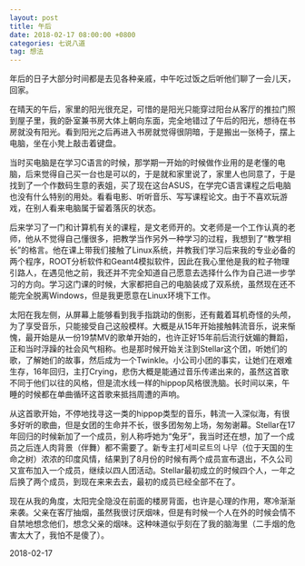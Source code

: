 ```yaml
---
layout: post
title: 午后
date: 2018-02-17 08:00:00 +0800
categories: 七说八道
tag: 想法
---
```




年后的日子大部分时间都是去见各种亲戚，中午吃过饭之后听他们聊了一会儿天，回家。

在晴天的午后，家里的阳光很充足，可惜的是阳光只能穿过阳台从客厅的推拉门照到屋子里，我的卧室兼书房大体上朝向东面，完全地错过了午后的阳光，想待在书房就没有阳光。看到阳光之后再进入书房就觉得很阴暗，于是搬出一张椅子，摆上电脑，坐在小凳上敲击着键盘。

当时买电脑是在学习C语言的时候，那学期一开始的时候做作业用的是老懂的电脑，后来觉得自己买一台也是可以的，于是就和家里说了，家里人也同意了，于是找到了一个作数码生意的表姐，买了现在这台ASUS，在学完C语言课程之后电脑也没有什么特别的用处。看看电影、听听音乐、写写课程论文。由于不喜欢玩游戏，在别人看来电脑属于留着落灰的状态。

后来学习了一门和计算机有关的课程，是文老师开的。文老师是一个工作认真的老师，他从不觉得自己懂很多，把教学当作另外一种学习的过程，我想到了“教学相长”的格言。他在课上带我们接触了Linux系统，并教我们学习后来我的专业必备的两个程序，ROOT分析软件和Geant4模拟软件，因此在我心里他是我的粒子物理引路人，在遇见他之前，我还并不完全知道自己愿意去选择什么作为自己进一步学习的方向。学习这门课的时候，大家都把自己的电脑装成了双系统，虽然现在还不能完全脱离Windows，但是我更愿意在Linux环境下工作。

太阳在我左侧，从屏幕上能够看到我手指跳动的倒影，还有戴着耳机奇怪的头颅，为了享受音乐，只能接受自己这般模样。大概是从15年开始接触韩流音乐，说来惭愧，最开始是从一份19禁MV的歌单开始的，也许正好15年前后流行妩媚的舞蹈，正和当时浮躁的社会风气相称。也是那时候开始关注到Stellar这个团，听她们的歌，了解她们的故事，然后成为一个Twinkle。小公司小团的事实，让她们在艰难生存，16年回归，主打Crying，悲伤大概是能通过音乐传递出来的，虽然这首歌不同于他们以往的风格，但是流水线一样的hippop风格很洗脑。长时间以来，午睡的时候都在单曲循环这首歌来抵挡周遭的声响。

从这首歌开始，不停地找寻这一类的hippop类型的音乐，韩流一入深似海，有很多好听的歌曲，但是女团的生命并不长，很多团匆匆上场，匆匆谢幕。Stellar在17年回归的时候新加了一个成员，别人称呼她为“兔牙”，我当时还在想，加了一个成员之后连人肉背景（伴舞）都不需要了。新专主打세피로트의 나무（位于天国的生命之树）浓浓的印度风情，结果到了8月份的时候有两个成员宣布退出，不久公司又宣布加入一个成员，继续以四人团活动。Stellar最初成立的时候四个人，一年之后换了两个成员，到现在来来去去，最初的成员已经全部不在了。

现在从我的角度，太阳完全隐没在前面的楼房背面，也许是心理的作用，寒冷渐渐来袭。父亲在客厅抽烟，虽然我很讨厌烟味，但是有时候一个人在外的时候会情不自禁地想念他们，想念父亲的烟味。这种味道似乎刻在了我的脑海里（二手烟的危害太大了，我怕不是傻了）。

2018-02-17